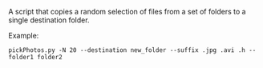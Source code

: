 A script that copies a random selection of files from a set of folders to a
single destination folder.

Example:

~~~
pickPhotos.py -N 20 --destination new_folder --suffix .jpg .avi .h -- folder1 folder2
~~~
